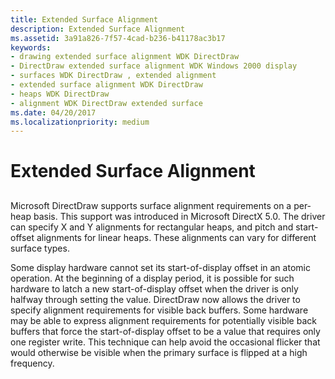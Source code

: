 ```yaml
---
title: Extended Surface Alignment
description: Extended Surface Alignment
ms.assetid: 3a91a826-7f57-4cad-b236-b41178ac3b17
keywords:
- drawing extended surface alignment WDK DirectDraw
- DirectDraw extended surface alignment WDK Windows 2000 display
- surfaces WDK DirectDraw , extended alignment
- extended surface alignment WDK DirectDraw
- heaps WDK DirectDraw
- alignment WDK DirectDraw extended surface
ms.date: 04/20/2017
ms.localizationpriority: medium
---
```


# Extended Surface Alignment


## <span id="ddk_extended_surface_alignment_gg"></span><span id="DDK_EXTENDED_SURFACE_ALIGNMENT_GG"></span>


Microsoft DirectDraw supports surface alignment requirements on a per-heap basis. This support was introduced in Microsoft DirectX 5.0. The driver can specify X and Y alignments for rectangular heaps, and pitch and start-offset alignments for linear heaps. These alignments can vary for different surface types.

Some display hardware cannot set its start-of-display offset in an atomic operation. At the beginning of a display period, it is possible for such hardware to latch a new start-of-display offset when the driver is only halfway through setting the value. DirectDraw now allows the driver to specify alignment requirements for visible back buffers. Some hardware may be able to express alignment requirements for potentially visible back buffers that force the start-of-display offset to be a value that requires only one register write. This technique can help avoid the occasional flicker that would otherwise be visible when the primary surface is flipped at a high frequency.

 

 






